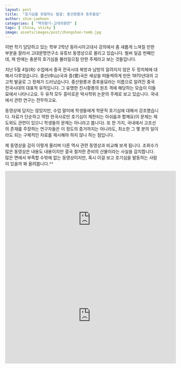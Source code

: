 ```yaml
---
layout: post
title:  "호기심을 유발하는 발굴: 중산왕릉과 증후을묘"
author: shim-jaehoon
categories: [ "책의향기-고대의향연" ] 
tags: [ China, sticky ] 
image: assets/images/post/zhongshan-tomb.jpg
---
```


이번 학기 담당하고 있는 학부 2학년 동아시아고대사 강의에서 좀 새롭게 느껴질 만한 부분을 잘라서 고대문명연구소 유튜브 동영상으로 올리고 있습니다. 벌써 일곱 번째인데, 제 딴에는 충분히 호기심을 불러일으킬 만한 주제라고 보는 것들입니다.

지난 5월 4일(화) 수업에서 중국 전국시대 북방과 남방의 알려지지 않은 두 정치체에 대해서 다루었습니다. 중산(中山)국과 증(曾)국은 세상을 떠들썩하게 만든 1970년대의 고고학 발굴로 그 정체가 드러났습니다. 중산왕릉과 증후을묘라는 이름으로 알려진 중국 전국시대의 대표적 유적입니다. 그 유명한 진시황릉의 원조 격에 해당하는 모습이 이들 묘에서 나타나고요. 두 유적 모두 흥미로운 박사학위 논문의 주제로 보고 있습니다. 국내에서 관련 연구는 전무하고요.

동영상에 담지는 않았지만, 수업 말미에 학생들에게 학문적 호기심에 대해서 강조했습니다. 자료가 단순하고 약한 한국사로만 호기심이 제한되는 아쉬움과 함께요(이 문제는 제도와도 관련이 있으니 학생들의 문제는 아니라고 봅니다). 또 한 가지, 국내에서 고조선의 존재를 주장하는 연구자들은 이 정도의 증거까지는 아니라도, 최소한 그 몇 분의 일이라도 되는 구체적인 자료를 제시해야 하지 않나 하는 점입니다.

제 동영상을 감히 이렇게 올리며 다른 역사 관련 동영상과 비교해 보게 됩니다. 조회수가 많은 동영상은 내용도 내용이지만 결국 철저한 준비의 산물이라는 사실을 감지합니다. 많은 면에서 부족할 수밖에 없는 동영상이지만, 혹시 이걸 보고 호기심을 발동하는 사람이 있을까 봐 올려봅니다.^^

<iframe width="560" height="315" src="https://www.youtube.com/embed/Gik9bzngQhA" title="YouTube video player" frameborder="0" allow="accelerometer; autoplay; clipboard-write; encrypted-media; gyroscope; picture-in-picture" allowfullscreen></iframe>


<iframe width="560" height="315" src="https://www.youtube.com/embed/yLQd2iB5XzE" title="YouTube video player" frameborder="0" allow="accelerometer; autoplay; clipboard-write; encrypted-media; gyroscope; picture-in-picture" allowfullscreen></iframe>
